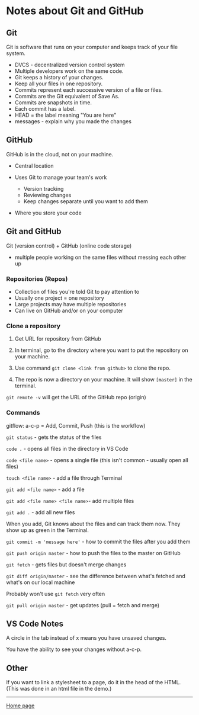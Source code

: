 # Notes about Git and GitHub

## Git

Git is software that runs on your computer and keeps track of your file system.

* DVCS - decentralized version control system
* Multiple developers work on the same code.
* Git keeps a history of your changes.
* Keep all your files in one repository.
* Commits represent each successive version of a file or files.
* Commits are the Git equivalent of Save As.
* Commits are snapshots in time.
* Each commit has a label.
* HEAD = the label meaning "You are here"
* messages - explain why you made the changes

## GitHub

GitHub is in the cloud, not on your machine.

* Central location
* Uses Git to manage your team's work

    * Version tracking
    * Reviewing changes
    * Keep changes separate until you want to add them
* Where you store your code

## Git and GitHub

Git (version control) + GitHub (online code storage)

* multiple people working on the same files without messing each other up

### Repositories (Repos)

* Collection of files you're told Git to pay attention to
* Usually one project = one repository
* Large projects may have multiple repositories
* Can live on GitHub and/or on your computer


### Clone a repository

1. Get URL for repository from GitHub
1. In terminal, go to the directory where you want to put the repository on your machine.
1. Use command `git clone <link from github>` to clone the repo.

1. The repo is now a directory on your machine. It will show `[master]` in the terminal.

`git remote -v` will get the URL of the GitHub repo (origin)

### Commands

gitflow: a-c-p = Add, Commit, Push (this is the workflow)

`git status` - gets the status of the files

`code .` - opens all files in the directory in VS Code

`code <file name>` - opens a single file (this isn't common - usually open all files)

`touch <file name>` - add a file through Terminal

`git add <file name>` - add a file 

`git add <file name> <file name>`- add multiple files

`git add .` - add all new files

When you add, Git knows about the files and can track them now. They show up as green in the Terminal.

`git commit -m 'message here'` - how to commit the files after you add them

`git push origin master` - how to push the files to the master on GitHub

`git fetch` - gets files but doesn't merge changes

`git diff origin/master` - see the difference between what's fetched and what's on our local machine

Probably won't use `git fetch` very often

`git pull origin master` - get updates (pull = fetch and merge)

## VS Code Notes

A circle in the tab instead of x means you have unsaved changes.

You have the ability to see your changes without a-c-p.

## Other

If you want to link a stylesheet to a page, do it in the head of the HTML. (This was done in an html file in the demo.)

---
[Home page](https://marlene-rinker.github.io/learning-journal/)

